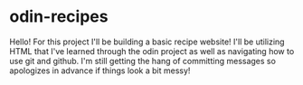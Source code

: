# odin-recipes
Hello! For this project I'll be building a basic recipe website!
I'll be utilizing HTML that I've learned through the odin project as well as navigating how to use git and github. I'm still getting the hang of committing messages so apologizes in advance if things look a bit messy!